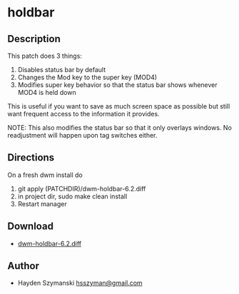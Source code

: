 holdbar
=======

Description
-----------
This patch does 3 things:
1. Disables status bar by default
2. Changes the Mod key to the super key (MOD4)
3. Modifies super key behavior so that the status bar shows whenever MOD4 is held down

This is useful if you want to save as much screen space as possible but still want frequent access to the information it provides. 

NOTE: This also modifies the status bar so that it only overlays windows. No readjustment will happen upon tag switches either. 

Directions
----------
On a fresh dwm install do 
1. git apply (PATCHDIR)/dwm-holdbar-6.2.diff 
2. in project dir, sudo make clean install
3. Restart manager


Download
--------
* [dwm-holdbar-6.2.diff](dwm-holdbar-6.2.diff)

Author
------
* Hayden Szymanski <hsszyman@gmail.com>
